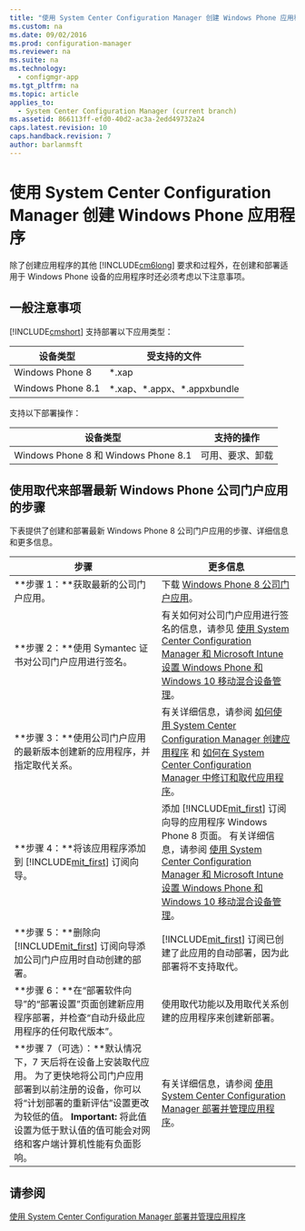 ```yaml
---
title: "使用 System Center Configuration Manager 创建 Windows Phone 应用程序"
ms.custom: na
ms.date: 09/02/2016
ms.prod: configuration-manager
ms.reviewer: na
ms.suite: na
ms.technology: 
  - configmgr-app
ms.tgt_pltfrm: na
ms.topic: article
applies_to: 
  - System Center Configuration Manager (current branch)
ms.assetid: 866113ff-efd0-40d2-ac3a-2edd49732a24
caps.latest.revision: 10
caps.handback.revision: 7
author: barlanmsft
---
```

# 使用 System Center Configuration Manager 创建 Windows Phone 应用程序
除了创建应用程序的其他 [!INCLUDE[cm6long](../LocTest/includes/cm6long_md.md)] 要求和过程外，在创建和部署适用于 Windows Phone 设备的应用程序时还必须考虑以下注意事项。  
  
## 一般注意事项  
 [!INCLUDE[cmshort](../LocTest/includes/cmshort_md.md)] 支持部署以下应用类型：  
  
|设备类型|受支持的文件|  
|----------|------------|  
|Windows Phone 8|\*.xap|  
|Windows Phone 8.1|\*.xap、\*.appx、\*.appxbundle|  
  
 支持以下部署操作：  
  
|设备类型|支持的操作|  
|----------|-----------|  
|Windows Phone 8 和 Windows Phone 8.1|可用、要求、卸载|  
  
## 使用取代来部署最新 Windows Phone 公司门户应用的步骤  
 下表提供了创建和部署最新 Windows Phone 8 公司门户应用的步骤、详细信息和更多信息。  
  
|步骤|更多信息|  
|--------|----------|  
|**步骤 1：**获取最新的公司门户应用。|下载 [Windows Phone 8 公司门户应用](http://go.microsoft.com/fwlink/?LinkId=268440)。|  
|**步骤 2：**使用 Symantec 证书对公司门户应用进行签名。|有关如何对公司门户应用进行签名的信息，请参见 [使用 System Center Configuration Manager 和 Microsoft Intune 设置 Windows Phone 和 Windows 10 移动混合设备管理](../LocTest/Set-up-Windows-Phone-and-Windows-10-Mobile-hybrid-device-management-with-System-Center-Configuration-Manager-and-Microsoft-Intune.md)。|  
|**步骤 3：**使用公司门户应用的最新版本创建新的应用程序，并指定取代关系。|有关详细信息，请参阅 [如何使用 System Center Configuration Manager 创建应用程序](../LocTest/How-to-create-applications-with-System-Center-Configuration-Manager.md) 和 [如何在 System Center Configuration Manager 中修订和取代应用程序](../LocTest/How-to-revise-and-supersede-applications-in-System-Center-Configuration-Manager.md)。|  
|**步骤 4：**将该应用程序添加到 [!INCLUDE[mit_first](../LocTest/includes/mit_first_md.md)] 订阅向导。|添加 [!INCLUDE[mit_first](../LocTest/includes/mit_first_md.md)] 订阅向导的应用程序 Windows Phone 8 页面。 有关详细信息，请参阅 [使用 System Center Configuration Manager 和 Microsoft Intune 设置 Windows Phone 和 Windows 10 移动混合设备管理](../LocTest/Set-up-Windows-Phone-and-Windows-10-Mobile-hybrid-device-management-with-System-Center-Configuration-Manager-and-Microsoft-Intune.md)。|  
|**步骤 5：**删除向 [!INCLUDE[mit_first](../LocTest/includes/mit_first_md.md)] 订阅向导添加公司门户应用时自动创建的部署。|[!INCLUDE[mit_first](../LocTest/includes/mit_first_md.md)] 订阅已创建了此应用的自动部署，因为此部署将不支持取代。|  
|**步骤 6：**在“部署软件向导”的“部署设置”页面创建新应用程序部署，并检查“自动升级此应用程序的任何取代版本”。|使用取代功能以及用取代关系创建的应用程序来创建新部署。|  
|**步骤 7（可选）：**默认情况下，7 天后将在设备上安装取代应用。 为了更快地将公司门户应用部署到以前注册的设备，你可以将“计划部署的重新评估”设置更改为较低的值。 **Important:**  将此值设置为低于默认值的值可能会对网络和客户端计算机性能有负面影响。|有关详细信息，请参阅 [使用 System Center Configuration Manager 部署并管理应用程序](../LocTest/Deploy-and-manage-applications-with-System-Center-Configuration-Manager.md)。|  
  
## 请参阅  
 [使用 System Center Configuration Manager 部署并管理应用程序](../LocTest/Deploy-and-manage-applications-with-System-Center-Configuration-Manager.md)